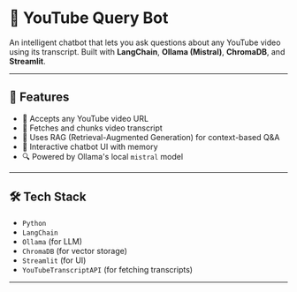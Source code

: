 # 🎥 YouTube Query Bot

An intelligent chatbot that lets you ask questions about any YouTube video using its transcript. Built with **LangChain**, **Ollama (Mistral)**, **ChromaDB**, and **Streamlit**.

---

## 🚀 Features

- 🔗 Accepts any YouTube video URL
- 📄 Fetches and chunks video transcript
- 🧠 Uses RAG (Retrieval-Augmented Generation) for context-based Q&A
- 💬 Interactive chatbot UI with memory
- 🔍 Powered by Ollama's local `mistral` model

---

## 🛠️ Tech Stack

- `Python`
- `LangChain`
- `Ollama` (for LLM)
- `ChromaDB` (for vector storage)
- `Streamlit` (for UI)
- `YouTubeTranscriptAPI` (for fetching transcripts)

---
